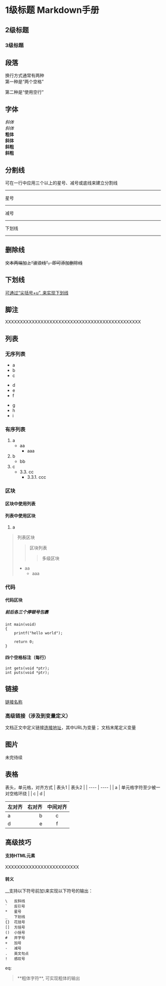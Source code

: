 # 1级标题 Markdown手册
## 2级标题
### 3级标题

## 段落
换行方式通常有两种  
第一种是“两个空格”  

第二种是“使用空行”
## 字体
*斜体*  
_斜体_  
**粗体**  
__斜体__  
****斜粗****  
____斜粗____

## 分割线
可在一行中应用三个以上的星号、减号或底线来建立分割线
***
星号  
* * *
减号  
- - -
下划线
___

## 删除线
~~文本两端加上“波浪线”，即可添加删除线~~

## 下划线
<u> 可通过“尖括号+u”, 来实现下划线</u>

## 脚注
XXXXXXXXXXXXXXXXXXXXXXXXXXXXXXXXXXXXXXXXXXXXXX

## 列表
### 无序列表
* a
* b
* c
+ d
+ e
+ f
- g
- h
- i

### 有序列表
1. a
    * aa
        * aaa
2. b
    * bb
3. c
    * 3.3. cc
        * 3.3.1. ccc

### 区块
#### 区块中使用列表
#### 列表中使用区块
1. a
> 列表区块  
>> 区块列表  
>>> 多级区块  
>    * aa
>        * aaa


### 代码
#### 代码区块
##### 前后各三个停顿号包裹
```
int main(void)
{
    printf("hello world");
    
    return 0;
}
```

#### 四个空格标注（每行）
    
    int gets(void *ptr);
    int puts(void *ptr);

## 链接
[链接名称](https://www.runoob.com)  


### 高级链接（涉及到变量定义）
文档正文中定义链接[连接地址][URL]，其中URL为变量；
文档末尾定义变量

[URL]: https://www.runoob.com

## 图片
未完待续

## 表格
表头，单元格，对齐方式
| 表头1 | 表头2 |
| ----  | ---- |
| a     | 单元格字符至少被一对空格环绕 |
| c     | d    |

| 左对齐 | 右对齐 | 中间对齐 |
| :----- | ----: | :-: |
| a      |     b | c |
| d      |     e | f |

## 高级技巧
#### 支持HTML元素
XXXXXXXXXXXXXXXXXXXXXXXXX
#### 转义

__支持以下符号前加\\来实现以下符号的输出：
```
\   反斜线
`   反引号
*   星号
_   下划线
{}  花括号
[]  方括号
()  小括号
#   井字号
+   加号
-   减号
.   英文句点
!   感叹号
```
eq:
> \*\*粗体字符\*\*, 可实现粗体的输出
